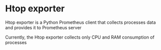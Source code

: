 # Htop exporter

Htop exporter is a Python Prometheus client that collects processes data and provides it to Prometheus server

Currently, the Htop exporter collects only CPU and RAM consumption of processes
